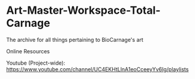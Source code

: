 # Art-Master-Workspace-Total-Carnage
The archive for all things pertaining to BioCarnage's art

Online Resources

Youtube (Project-wide): https://www.youtube.com/channel/UC4EKHtLlnA1eoCceeyYv6Ig/playlists
